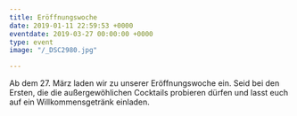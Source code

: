 ```yaml
---
title: Eröffnungswoche
date: 2019-01-11 22:59:53 +0000
eventdate: 2019-03-27 00:00:00 +0000
type: event
image: "/_DSC2980.jpg"

---
```

Ab dem 27. März laden wir zu unserer Eröffnungswoche ein. Seid bei den Ersten, die die außergewöhlichen Cocktails probieren dürfen und lasst euch auf ein Willkommensgetränk einladen.